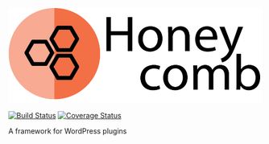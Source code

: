 ![Honeycomb](documentation/images/honeycomb-with-text.png)

[![Build Status](https://travis-ci.org/gios-asu/honeycomb.svg)](https://travis-ci.org/gios-asu/honeycomb) [![Coverage Status](https://coveralls.io/repos/gios-asu/honeycomb/badge.svg?branch=develop&service=github)](https://coveralls.io/github/gios-asu/honeycomb?branch=develop)

A framework for WordPress plugins

